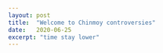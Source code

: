 ```yaml
---
layout: post
title:  "Welcome to Chinmoy controversies"
date:   2020-06-25
excerpt: "time stay lower"
---
```

